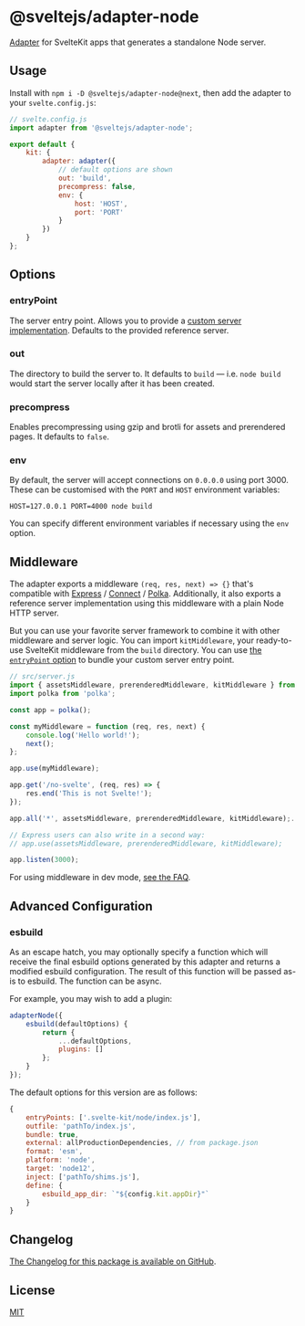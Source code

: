 # @sveltejs/adapter-node

[Adapter](https://kit.svelte.dev/docs#adapters) for SvelteKit apps that generates a standalone Node server.

## Usage

Install with `npm i -D @sveltejs/adapter-node@next`, then add the adapter to your `svelte.config.js`:

```js
// svelte.config.js
import adapter from '@sveltejs/adapter-node';

export default {
	kit: {
		adapter: adapter({
			// default options are shown
			out: 'build',
			precompress: false,
			env: {
				host: 'HOST',
				port: 'PORT'
			}
		})
	}
};
```

## Options

### entryPoint

The server entry point. Allows you to provide a [custom server implementation](#middleware). Defaults to the provided reference server.

### out

The directory to build the server to. It defaults to `build` — i.e. `node build` would start the server locally after it has been created.

### precompress

Enables precompressing using gzip and brotli for assets and prerendered pages. It defaults to `false`.

### env

By default, the server will accept connections on `0.0.0.0` using port 3000. These can be customised with the `PORT` and `HOST` environment variables:

```
HOST=127.0.0.1 PORT=4000 node build
```

You can specify different environment variables if necessary using the `env` option.

## Middleware

The adapter exports a middleware `(req, res, next) => {}` that's compatible with [Express](https://github.com/expressjs/expressjs.com) / [Connect](https://github.com/senchalabs/connect) / [Polka](https://github.com/lukeed/polka). Additionally, it also exports a reference server implementation using this middleware with a plain Node HTTP server.

But you can use your favorite server framework to combine it with other middleware and server logic. You can import `kitMiddleware`, your ready-to-use SvelteKit middleware from the `build` directory. You can use [the `entryPoint` option](#entryPoint) to bundle your custom server entry point.

```js
// src/server.js
import { assetsMiddleware, prerenderedMiddleware, kitMiddleware } from '../build/middlewares.js';
import polka from 'polka';

const app = polka();

const myMiddleware = function (req, res, next) {
	console.log('Hello world!');
	next();
};

app.use(myMiddleware);

app.get('/no-svelte', (req, res) => {
	res.end('This is not Svelte!');
});

app.all('*', assetsMiddleware, prerenderedMiddleware, kitMiddleware);.

// Express users can also write in a second way:
// app.use(assetsMiddleware, prerenderedMiddleware, kitMiddleware);

app.listen(3000);
```

For using middleware in dev mode, [see the FAQ](https://kit.svelte.dev/faq#how-do-i-use-x-with-sveltekit-how-do-i-use-middleware).

## Advanced Configuration

### esbuild

As an escape hatch, you may optionally specify a function which will receive the final esbuild options generated by this adapter and returns a modified esbuild configuration. The result of this function will be passed as-is to esbuild. The function can be async.

For example, you may wish to add a plugin:

```js
adapterNode({
	esbuild(defaultOptions) {
		return {
			...defaultOptions,
			plugins: []
		};
	}
});
```

The default options for this version are as follows:

```js
{
	entryPoints: ['.svelte-kit/node/index.js'],
	outfile: 'pathTo/index.js',
	bundle: true,
	external: allProductionDependencies, // from package.json
	format: 'esm',
	platform: 'node',
	target: 'node12',
	inject: ['pathTo/shims.js'],
	define: {
		esbuild_app_dir: `"${config.kit.appDir}"`
	}
}
```

## Changelog

[The Changelog for this package is available on GitHub](https://github.com/sveltejs/kit/blob/master/packages/adapter-node/CHANGELOG.md).

## License

[MIT](LICENSE)
